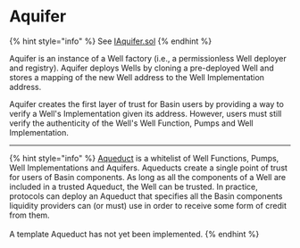 # Aquifer

{% hint style="info" %}
See [IAquifer.sol](https://github.com/BeanstalkFarms/Basin/blob/master/src/interfaces/IAquifer.sol)
{% endhint %}

Aquifer is an instance of a Well factory (i.e., a permissionless Well deployer and registry). Aquifer deploys Wells by cloning a pre-deployed Well and stores a mapping of the new Well address to the Well Implementation address.&#x20;

Aquifer creates the first layer of trust for Basin users by providing a way to verify a Well's Implementation given its address. However, users must still verify the authenticity of the Well's Well Function, Pumps and Well Implementation.

***

{% hint style="info" %}
[Aqueduct](https://basin.exchange/basin.pdf#subsection.3.6) is a whitelist of Well Functions, Pumps, Well Implementations and Aquifers. Aqueducts create a single point of trust for users of Basin components. As long as all the components of a Well are included in a trusted Aqueduct, the Well can be trusted. In practice, protocols can deploy an Aqueduct that specifies all the Basin components liquidity providers can (or must) use in order to receive some form of credit from them.\
\
A template Aqueduct has not yet been implemented.
{% endhint %}
